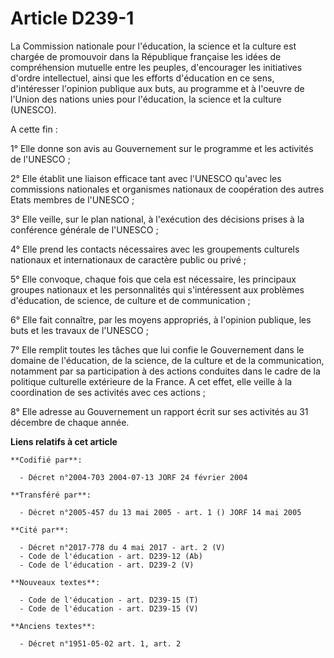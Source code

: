 # Article D239-1

La Commission nationale pour l'éducation, la science et la culture est chargée de promouvoir dans la République française les
idées de compréhension mutuelle entre les peuples, d'encourager les initiatives d'ordre intellectuel, ainsi que les efforts
d'éducation en ce sens, d'intéresser l'opinion publique aux buts, au programme et à l'oeuvre de l'Union des nations unies
pour l'éducation, la science et la culture (UNESCO).

A cette fin :

1° Elle donne son avis au Gouvernement sur le programme et les activités de l'UNESCO ;

2° Elle établit une liaison efficace tant avec l'UNESCO qu'avec les commissions nationales et organismes nationaux de
coopération des autres Etats membres de l'UNESCO ;

3° Elle veille, sur le plan national, à l'exécution des décisions prises à la conférence générale de l'UNESCO ;

4° Elle prend les contacts nécessaires avec les groupements culturels nationaux et internationaux de caractère public ou
privé ;

5° Elle convoque, chaque fois que cela est nécessaire, les principaux groupes nationaux et les personnalités qui
s'intéressent aux problèmes d'éducation, de science, de culture et de communication ;

6° Elle fait connaître, par les moyens appropriés, à l'opinion publique, les buts et les travaux de l'UNESCO ;

7° Elle remplit toutes les tâches que lui confie le Gouvernement dans le domaine de l'éducation, de la science, de la culture
et de la communication, notamment par sa participation à des actions conduites dans le cadre de la politique culturelle
extérieure de la France. A cet effet, elle veille à la coordination de ses activités avec ces actions ;

8° Elle adresse au Gouvernement un rapport écrit sur ses activités au 31 décembre de chaque année.

**Liens relatifs à cet article**

	**Codifié par**:

	  - Décret n°2004-703 2004-07-13 JORF 24 février 2004

	**Transféré par**:

	  - Décret n°2005-457 du 13 mai 2005 - art. 1 () JORF 14 mai 2005

	**Cité par**:

	  - Décret n°2017-778 du 4 mai 2017 - art. 2 (V)
	  - Code de l'éducation - art. D239-12 (Ab)
	  - Code de l'éducation - art. D239-2 (V)

	**Nouveaux textes**:

	  - Code de l'éducation - art. D239-15 (T)
	  - Code de l'éducation - art. D239-15 (V)

	**Anciens textes**:

	  - Décret n°1951-05-02 art. 1, art. 2
